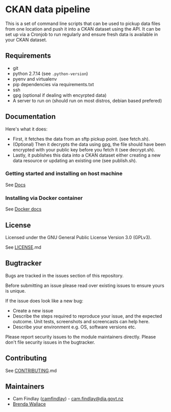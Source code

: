 # CKAN data pipeline

This is a set of command line scripts that can be used to pickup data files from one location and push it into a CKAN dataset using the API. It can be set up via a Cronjob to run regularly and ensure fresh data is available in your CKAN dataset.

## Requirements
 - git
 - python 2.7.14 (see `.python-version`)
 - pyenv and virtualenv
 - pip dependencies via requirements.txt
 - ssh
 - gpg (optional if dealing with encyrpted data)
 - A server to run on (should run on most distros, debian based prefered)

## Documentation

Here's what it does:

 - First, it fetches the data from an sftp pickup point. (see fetch.sh).
 - (Optional) Then it decrypts the data using gpg, the file should have been encrypted with your public key before you fetch it (see decrypt.sh).
 - Lastly, it publishes this data into a CKAN dataset either creating a new data resource or updating an existing one (see publish.sh).

### Getting started and installing on host machine
See [Docs](docs/en/index.md)

### Installing via Docker container
See [Docker docs](docs/en/docker.md)

## License
Licensed under the GNU General Public License Version 3.0 (GPLv3).

See [LICENSE](LICENSE.md).md

## Bugtracker
Bugs are tracked in the issues section of this repository. 

Before submitting an issue please read over existing issues to ensure yours is unique. 
 
If the issue does look like a new bug:
 
 - Create a new issue
 - Describe the steps required to reproduce your issue, and the expected outcome. Unit tests, screenshots 
 and screencasts can help here.
 - Describe your environment e.g. OS, software versions etc.
 
Please report security issues to the module maintainers directly. Please don't file security issues in the bugtracker.

## Contributing
See [CONTRIBUTING](CONTRIBUTING.md).md

## Maintainers
 - Cam Findlay ([camfindlay](https://github.com/camfindlay)) - cam.findlay@dia.govt.nz
 - [Brenda Wallace](brenda.wallace@dia.govt.nz) 
